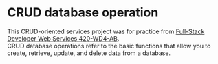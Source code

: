 # CRUD database operation
This CRUD-oriented services project was for practice from <a href url= "https://continuingeducation.johnabbott.qc.ca/programs/full-stack-developer/"> Full-Stack Developer Web Services 420-WD4-AB</a>.  
CRUD database operations refer to the basic functions that allow you to create, retrieve, update, and delete data from a database. 
